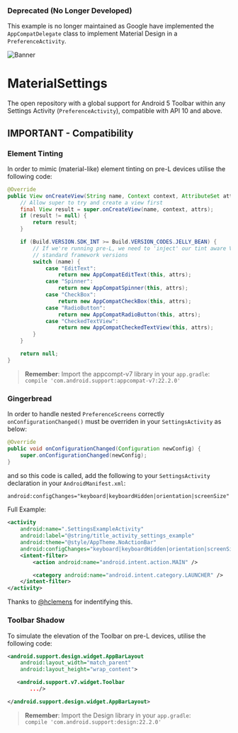 ### Deprecated (No Longer Developed)
This example is no longer maintained as Google have implemented the `AppCompatDelegate` class to implement Material Design in a `PreferenceActivity`. 

![Banner](https://raw.github.com/davcpas1234/MaterialSettings/master/media/app-banner.png)
# MaterialSettings

The open repository with a global support for Android 5 Toolbar within any Settings Activity (`PreferenceActivity`), compatible with API 10 and above.

## IMPORTANT - Compatibility
### Element Tinting
In order to mimic (material-like) element tinting on pre-L devices utilise the following code:
```java
@Override
public View onCreateView(String name, Context context, AttributeSet attrs) {
    // Allow super to try and create a view first
    final View result = super.onCreateView(name, context, attrs);
    if (result != null) {
        return result;
    }

    if (Build.VERSION.SDK_INT >= Build.VERSION_CODES.JELLY_BEAN) {
        // If we're running pre-L, we need to 'inject' our tint aware Views in place of the
        // standard framework versions
        switch (name) {
            case "EditText":
                return new AppCompatEditText(this, attrs);
            case "Spinner":
                return new AppCompatSpinner(this, attrs);
            case "CheckBox":
                return new AppCompatCheckBox(this, attrs);
            case "RadioButton":
                return new AppCompatRadioButton(this, attrs);
            case "CheckedTextView":
                return new AppCompatCheckedTextView(this, attrs);
        }
    }

    return null;
}
```
>**Remember**: Import the appcompt-v7 library in your `app.gradle`:<br/>
>`compile 'com.android.support:appcompat-v7:22.2.0'`

### Gingerbread

In order to handle nested `PreferenceScreens` correctly `onConfigurationChanged()` must be overriden in your `SettingsActivity` as below:

```java
@Override
public void onConfigurationChanged(Configuration newConfig) {
    super.onConfigurationChanged(newConfig);
}
```

and so this code is called, add the following to your `SettingsActivity` declaration in your `AndroidManifest.xml`:
```xml
android:configChanges="keyboard|keyboardHidden|orientation|screenSize"
```
Full Example:
```xml
<activity
    android:name=".SettingsExampleActivity"
    android:label="@string/title_activity_settings_example"
    android:theme="@style/AppTheme.NoActionBar"
    android:configChanges="keyboard|keyboardHidden|orientation|screenSize">
    <intent-filter>
        <action android:name="android.intent.action.MAIN" />

        <category android:name="android.intent.category.LAUNCHER" />
    </intent-filter>
</activity>
```

Thanks to [@hclemens](https://github.com/hclemens) for indentifying this.

### Toolbar Shadow
To simulate the elevation of the Toolbar on pre-L devices, utilise the following code:

```xml
<android.support.design.widget.AppBarLayout
    android:layout_width="match_parent"
    android:layout_height="wrap_content">

   <android.support.v7.widget.Toolbar
       .../>

</android.support.design.widget.AppBarLayout>
```

>**Remember**: Import the Design library in your `app.gradle`:<br/>
>`compile 'com.android.support:design:22.2.0'`
